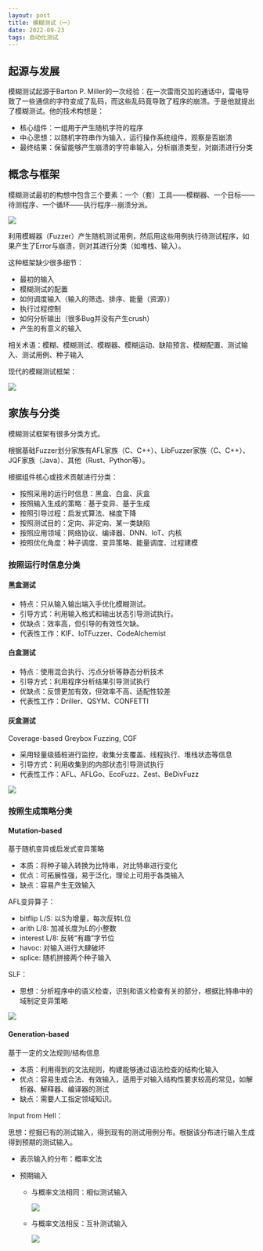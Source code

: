 ```yaml
---
layout: post
title: 模糊测试（一）
date: 2022-09-23
tags: 自动化测试
---
```


## 起源与发展

模糊测试起源于Barton P. Miller的一次经验：在一次雷雨交加的通话中，雷电导致了一些通信的字符变成了乱码，而这些乱码竟导致了程序的崩溃。于是他就提出了模糊测试。他的技术构想是：

- 核心组件：一组用于产生随机字符的程序
- 中心思想：以随机字符串作为输入，运行操作系统组件，观察是否崩溃
- 最终结果：保留能够产生崩溃的字符串输入，分析崩溃类型，对崩溃进行分类

## 概念与框架

模糊测试最初的构想中包含三个要素：一个（套）工具——模糊器、一个目标——待测程序、一个循环——执行程序--崩溃分派。

![](https://newtank1.github.io/assets/images/QQ截图20220923101426.png)

利用模糊器（Fuzzer）产生随机测试用例，然后用这些用例执行待测试程序，如果产生了Error与崩溃，则对其进行分类（如堆栈、输入）。

这种框架缺少很多细节：

- 最初的输入
- 模糊测试的配置
- 如何调度输入（输入的筛选、排序、能量（资源））
- 执行过程控制
- 如何分析输出（很多Bug并没有产生crush）
- 产生的有意义的输入

相关术语：模糊、模糊测试、模糊器、模糊运动、缺陷预言、模糊配置、测试输入、测试用例、种子输入

现代的模糊测试框架：

![](https://newtank1.github.io/assets/images/QQ截图20220923110417.png)

## 家族与分类

模糊测试框架有很多分类方式。

根据基础Fuzzer划分家族有AFL家族（C、C++）、LibFuzzer家族（C、C++）、JQF家族（Java）、其他（Rust、Python等）。

根据组件核心或技术贡献进行分类：

- 按照采用的运行时信息：黑盒、白盒、灰盒
- 按照输入生成的策略：基于变异、基于生成
- 按照引导过程：启发式算法、梯度下降
- 按照测试目的：定向、非定向、某一类缺陷
- 按照应用领域：网络协议、编译器、DNN、IoT、内核
- 按照优化角度：种子调度、变异策略、能量调度、过程建模

### 按照运行时信息分类

#### 黑盒测试

- 特点：只从输入输出端入手优化模糊测试。
- 引导方式：利用输入格式和输出状态引导测试执行。
- 优缺点：效率高，但引导的有效性欠缺。
- 代表性工作：KIF、IoTFuzzer、CodeAlchemist

#### 白盒测试

- 特点：使用混合执行、污点分析等静态分析技术
- 引导方式：利用程序分析结果引导测试执行
- 优缺点：反馈更加有效，但效率不高、适配性较差
- 代表性工作：Driller、QSYM、CONFETTI

#### 灰盒测试

Coverage-based Greybox Fuzzing, CGF

- 采用轻量级插桩进行监控，收集分支覆盖、线程执行、堆栈状态等信息
- 引导方式：利用收集到的内部状态引导测试执行
- 代表性工作：AFL、AFLGo、EcoFuzz、Zest、BeDivFuzz

![](https://newtank1.github.io/assets/images/QQ截图20220923103916.png)

### 按照生成策略分类

#### Mutation-based

基于随机变异或启发式变异策略

- 本质：将种子输入转换为比特串，对比特串进行变化
- 优点：可拓展性强，易于泛化，理论上可用于各类输入
- 缺点：容易产生无效输入

AFL变异算子：

- bitflip L/S: 以S为增量，每次反转L位
- arith L/8: 加减长度为L的小整数
- interest L/8: 反转“有趣”字节位
- havoc: 对输入进行大肆破坏
- splice: 随机拼接两个种子输入

SLF：

- 思想：分析程序中的语义检查，识别和语义检查有关的部分，根据比特串中的域制定变异策略

![](https://newtank1.github.io/assets/images/QQ截图20220923114955.png)

#### Generation-based

基于一定的文法规则/结构信息

- 本质：利用得到的文法规则，构建能够通过语法检查的结构化输入
- 优点：容易生成合法、有效输入，适用于对输入结构性要求较高的常见，如解析器、解释器、编译器的测试
- 缺点：需要人工指定领域知识。

Input from Hell：

思想：挖掘已有的测试输入，得到现有的测试用例分布。根据该分布进行输入生成得到预期的测试输入。

- 表示输入的分布：概率文法

- 预期输入

  - 与概率文法相同：相似测试输入

    ![](https://newtank1.github.io/assets/images/QQ截图20220923115739.png)

  - 与概率文法相反：互补测试输入

    ![](https://newtank1.github.io/assets/images/QQ截图20220923115821.png)



